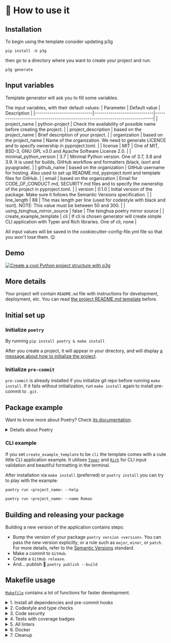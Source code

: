 # 🤯 How to use it
## Installation
To begin using the template consider updating p3g
```shell
pip install -U p3g
```
then go to a directory where you want to create your project and run:
```shell
p3g generate
```
## Input variables
Template generator will ask you to fill some variables.

The input variables, with their default values:
| Parameter                  | Default value               | Description                                                                 |
|----------------------------|-----------------------------|-----------------------------------------------------------------------------|
| project_name               | python-project              | Check the availability of possible name before creating the project.       |
| project_description        | based on the project_name   | Brief description of your project.                                          |
| organization               | based on the project_name   | Name of the organization. We need to generate LICENCE and to specify ownership in pyproject.toml. |
| license                    | MIT                         | One of MIT, BSD-3, GNU GPL v3.0 and Apache Software License 2.0.            |
| minimal_python_version     | 3.7                         | Minimal Python version. One of 3.7, 3.8 and 3.9. It is used for builds, GitHub workflow and formatters (black, isort and pyupgrade). |
| github_name                | based on the organization   | GitHub username for hosting. Also used to set up README.md, pyproject.toml and template files for GitHub. |
| email                      | based on the organization   | Email for CODE_OF_CONDUCT.md, SECURITY.md files and to specify the ownership of the project in pyproject.toml. |
| version                    | 0.1.0                       | Initial version of the package. Make sure it follows the Semantic Versions specification. |
| line_length                | 88                          | The max length per line (used for codestyle with black and isort). NOTE: This value must be between 50 and 300. |
| using_tsinghua_mirror_source | false                     | The tsinghua poetry mirror source                                           |
| create_example_template    | cli                         | If cli is chosen generator will create simple CLI application with Typer and Rich libraries. One of cli, none |

All input values will be saved in the cookiecutter-config-file.yml file so that you won't lose them. 😉

## Demo
[![Create a cool Python project structure with p3g](https://zeeland-bucket.oss-cn-beijing.aliyuncs.com/images/20240519054442.png)](https://www.youtube.com/watch?v=dpKlGRgVp6g "Create a cool Python project structure with p3g")

## More details

Your project will contain `README.md` file with instructions for development, deployment, etc. You can read [the project README.md template](https://github.com/Undertone0809/python-package-template/tree/main/%7B%7B%20cookiecutter.project_name%20%7D%7D) before.

## Initial set up

### Initialize `poetry`

By running `pip install poetry & make install`

After you create a project, it will appear in your directory, and will display [a message about how to initialize the project](https://github.com/Undertone0809/python-package-template/tree/main/%7B%7B%20cookiecutter.project_name%20%7D%7D#very-first-steps).

### Initialize `pre-commit`

`pre-commit` is already installed if you initialize git repo before running `make install`. If it fails without initialization, run `make install` again to install pre-commit to `.git`.

## Package example

Want to know more about Poetry? Check [its documentation](https://python-poetry.org/docs/).

<details>
<summary>Details about Poetry</summary>
<p>

Poetry's [commands](https://python-poetry.org/docs/cli/#commands) are very intuitive and easy to learn, like:

- `poetry add numpy@latest`
- `poetry run pytest`
- `poetry publish --build`

etc
</p>
</details>

### CLI example

If you set `create_example_template` to be `cli` the template comes with a cute little CLI application example. It utilises [`Typer`](https://github.com/tiangolo/typer) and [`Rich`](https://github.com/willmcgugan/rich) for CLI input validation and beautiful formatting in the terminal.

After installation via `make install` (preferred) or `poetry install` you can try to play with the example:

```bash
poetry run <project_name> --help
```

```bash
poetry run <project_name> --name Roman
```

## Building and releasing your package

Building a new version of the application contains steps:

- Bump the version of your package `poetry version <version>`. You can pass the new version explicitly, or a rule such as `major`, `minor`, or `patch`. For more details, refer to the [Semantic Versions](https://semver.org/) standard.
- Make a commit to `GitHub`.
- Create a `GitHub release`.
- And... publish 🙂 `poetry publish --build`

## Makefile usage

[`Makefile`](https://github.com/Undertone0809/python-package-template/blob/main/%7B%7B%20cookiecutter.project_name%20%7D%7D/Makefile) contains a lot of functions for faster development.

<details>
<summary>1. Install all dependencies and pre-commit hooks</summary>
<p>

Install requirements:

```bash
make install
```

Pre-commit hooks coulb be installed after `git init` via

```bash
make pre-commit-install
```

</p>
</details>

<details>
<summary>2. Codestyle and type checks</summary>
<p>

Automatic formatting uses `ruff`.

```bash
make format
```

Codestyle checks only, without rewriting files:

```bash
make check-codestyle
```

> Note: `check-codestyle` uses `ruff` and `darglint` library

</p>
</details>

<details>
<summary>3. Code security</summary>
<p>

```bash
make check-safety
```

This command launches `Poetry` integrity checks as well as identifies security issues with `Safety` and `Bandit`.

```bash
make check-safety
```

</p>
</details>

<details>
<summary>4. Tests with coverage badges</summary>
<p>

Run `pytest`

```bash
make test
```

</p>
</details>

<details>
<summary>5. All linters</summary>
<p>

Of course there is a command to run all linters in one:

```bash
make lint
```

the same as:

```bash
make check-codestyle && make test && make check-safety
```

</p>
</details>

<details>
<summary>6. Docker</summary>
<p>

```bash
make docker-build
```

which is equivalent to:

```bash
make docker-build VERSION=latest
```

Remove docker image with

```bash
make docker-remove
```

More information [about docker](https://github.com/Undertone0809/python-package-template/tree/main/%7B%7B%20cookiecutter.project_name%20%7D%7D/docker).

</p>
</details>

<details>
<summary>7. Cleanup</summary>
<p>
Delete pycache files

```bash
make pycache-remove
```

Remove package build

```bash
make build-remove
```

Delete .DS_STORE files

```bash
make dsstore-remove
```

Remove .mypycache

```bash
make mypycache-remove
```

Or to remove all above run:

```bash
make cleanup
```

</p>
</details>

